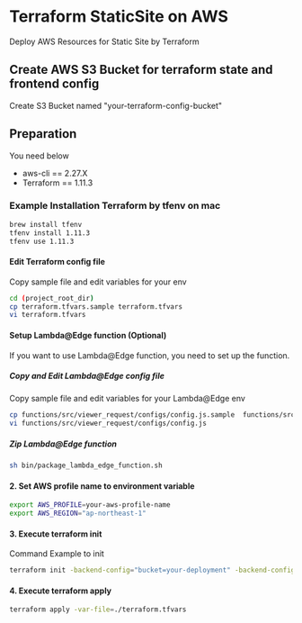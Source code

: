 # Terraform StaticSite on AWS

Deploy AWS Resources for Static Site by Terraform

## Create AWS S3 Bucket for terraform state and frontend config

Create S3 Bucket named "your-terraform-config-bucket"

## Preparation

You need below

- aws-cli == 2.27.X
- Terraform == 1.11.3

### Example Installation Terraform by tfenv on mac

```bash
brew install tfenv
tfenv install 1.11.3
tfenv use 1.11.3
```

#### Edit Terraform config file

Copy sample file and edit variables for your env

```bash
cd (project_root_dir)
cp terraform.tfvars.sample terraform.tfvars
vi terraform.tfvars
```

#### Setup Lambda@Edge function (Optional)

If you want to use Lambda@Edge function, you need to set up the function.

##### Copy and Edit Lambda@Edge config file

Copy sample file and edit variables for your Lambda@Edge env

```bash
cp functions/src/viewer_request/configs/config.js.sample  functions/src/viewer_request/configs/config.js
vi functions/src/viewer_request/configs/config.js
```

##### Zip Lambda@Edge function

```bash
sh bin/package_lambda_edge_function.sh
```

#### 2. Set AWS profile name to environment variable

```bash
export AWS_PROFILE=your-aws-profile-name
export AWS_REGION="ap-northeast-1"
```

#### 3. Execute terraform init

Command Example to init

```bash
terraform init -backend-config="bucket=your-deployment" -backend-config="key=terraform/your-project/terraform.tfstate" -backend-config="region=ap-northeast-1"
```

#### 4. Execute terraform apply

```bash
terraform apply -var-file=./terraform.tfvars
```
